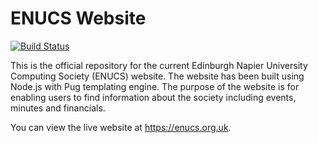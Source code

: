 # ENUCS Website
[![Build Status](https://travis-ci.com/MrRa1n/enucs.svg?token=gys1DHnnbw7by8y6URN7&branch=develop)](https://travis-ci.com/MrRa1n/enucs)  

This is the official repository for the current Edinburgh Napier University Computing Society (ENUCS) website. The website has been built using Node.js with Pug templating engine. The purpose of the website is for enabling users to find information about the society including events, minutes and financials.

You can view the live website at https://enucs.org.uk.
